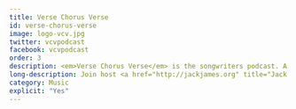 ```yaml
---
title: Verse Chorus Verse
id: verse-chorus-verse
image: logo-vcv.jpg
twitter: vcvpodcast
facebook: vcvpodcast
order: 3
description: <em>Verse Chorus Verse</em> is the songwriters podcast. A conversation about being a musician.
long-description: Join host <a href="http://jackjames.org" title="Jack James">Jack James</a> and an array of musical guests as they attempt to decode the ethereal process of songwriting. Aiming to avoid base interview clich&#233;s of  "where do your ideas come from?" and "what comes first, music or lyrics?" <p>A conversation about ideas, process, and songs.</p>
category: Music
explicit: "Yes"
---
```

